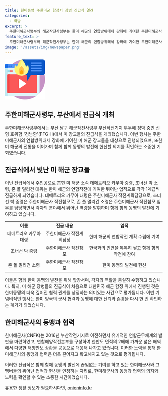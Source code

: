 ```yaml
---
title: 한미동맹 주한미군 함정서 장병 진급식 열려
categories:
  - 국방
excerpt: >
  주한미해군사령부와 해군작전사령부는 한미 해군의 연합방위태세 강화에 기여한 주한미해군사 장교들을 대상으로 진급식을 개최했다. 진급식은 미 해군의 대한민국 함정 위에서 처음으로 열렸는데, 이는 한미동맹의 의미를 되새기고 함께 앞날을 향해 헌신하겠다는 의지를 나타내는 자리였다. 각각 진급한 데메트리오 카무아 대령, 조너선 박 소령, 존 폴 멀리건 대위들은 한미 해군의 연합작전에 기여한 업적으로 진급했으며, 이는 양국의 동맹을 더욱 견고하게 했다. 
feature_text: >
  주한미해군사령부와 해군작전사령부는 한미 해군의 연합방위태세 강화에 기여한 주한미해군사 장교들을 대상으로 진급식을 개최했다. 진급식은 미 해군의 대한민국 함정 위에서 처음으로 열렸는데, 이는 한미동맹의 의미를 되새기고 함께 앞날을 향해 헌신하겠다는 의지를 나타내는 자리였다. 각각 진급한 데메트리오 카무아 대령, 조너선 박 소령, 존 폴 멀리건 대위들은 한미 해군의 연합작전에 기여한 업적으로 진급했으며, 이는 양국의 동맹을 더욱 견고하게 했다. 
image: '/assets/img/newspaper.png'
---
```


<p><img src="/assets/img/news.png" alt="rentncar 속보" /></p>

<h2 data-ke-size="size26">주한미해군사령부, 부산에서 진급식 개최</h2>

<p data-ke-size="size16">주한미해군사령부에서는 부산 남구 해군작전사령부 부산작전기지 부두에 정박 중인 신형 호위함 '경남함'(FFG-Ⅱ)에서 미 장교들의 진급식을 개최했습니다. 이번 행사는 주한미해군사의 연합방위태세 강화에 기여한 미 해군 장교들을 대상으로 진행되었으며, 또한 미 해군의 전통을 이어가며 함께 함께 동맹의 발전에 헌신할 의지를 확인하는 소중한 기회였습니다.</p>

<h2 data-ke-size="size26">진급식에서 빛난 미 해군 장교들</h2>

<p data-ke-size="size16">이번 진급식에서 주인공으로 뽑힌 미 해군 소속 데메트리오 카무아 중령, 조너선 박 소령, 존 폴 멀리건 대위는 한미 해군의 연합작전에 기여한 뛰어난 업적으로 각각 1계급씩 진급하게 되었습니다. 데메트리오 카무아 대령은 주한미해군사 작전계획담당으로, 조너선 박 중령은 주한미해군사 작전참모로, 존 폴 멀리건 소령은 주한미해군사 작전참모 임무를 담당하면서 각자의 분야에서 뛰어난 역량을 발휘하며 함께 함께 동맹의 발전에 기여하고 있습니다.</p>

<table>
  <tr>
    <td style="text-align: center; height: 17px;"><b>이름</b></td>
    <td style="text-align: center; height: 17px;"><b>진급 내용</b></td>
    <td style="text-align: center; height: 17px;"><b>업적</b></td>
  </tr>
  <tr>
    <td style="text-align: center; height: 17px;">데메트리오 카무아 대령</td>
    <td style="text-align: center; height: 17px;">주한미해군사 작전계획담당</td>
    <td style="text-align: center; height: 17px;">한미 해군의 연합작전 계획 수립에 기여</td>
  </tr>
  <tr>
    <td style="text-align: center; height: 17px;">조너선 박 중령</td>
    <td style="text-align: center; height: 17px;">주한미해군사 작전참모</td>
    <td style="text-align: center; height: 17px;">한국과의 인연을 톡톡히 쌓고 함께 함께 작전에 참여</td>
  </tr>
  <tr>
    <td style="text-align: center; height: 17px;">존 폴 멀리건 소령</td>
    <td style="text-align: center; height: 17px;">주한미해군사 작전참모</td>
    <td style="text-align: center; height: 17px;">한미 동맹의 발전에 헌신</td>
  </tr>
</table>

<p data-ke-size="size16">이들은 함께 한미 동맹의 발전을 위해 앞장서며, 각자의 역할을 충실히 수행하고 있습니다. 특히, 미 해군 장병들의 진급식이 처음으로 대한민국 해군 함정 위에서 진행된 것은 한미동맹의 더욱 깊어진 협력 관계를 상징하는 의미있는 사건으로 평가됩니다. 이번 기념비적인 행사는 한미 양국의 군사 협력과 동맹에 대한 신뢰와 존경을 다시 한 번 확인하는 계기가 되었습니다.</p>

<h2 data-ke-size="size26">한미해군사의 동맹과 협력</h2>

<p data-ke-size="size16">한미해군사(CNFK)는 2016년 부산작전기지로 이전하면서 유기적인 연합근무체계의 발판을 마련하였고, 연합해양작전본부를 구성하여 한반도 면적의 2배에 가까운 넓은 해역에서 다양한 해양안보 상황을 공동으로 대응해 나가고 있습니다. 이러한 노력을 통해 한미해군사의 동맹과 협력은 더욱 깊어지고 확고해지고 있는 것으로 평가됩니다.</p>

<p data-ke-size="size16">이러한 진급식은 함께 함께 동맹의 발전에 끊임없는 기여를 하고 있는 한미해군사와 그 멤버들의 뛰어난 업적과 헌신을 인정하는 자리로, 한미해군사의 동맹과 협력의 의지와 노력을 확인할 수 있는 소중한 시간이었습니다.</p>
유용한 생활 정보가 필요하시다면, <a href="https://onioninfo.kr" rel="dofollow">onioninfo.kr</a>


